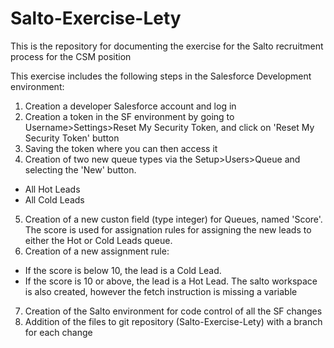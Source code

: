 # Salto-Exercise-Lety
This is the repository for documenting the exercise for the Salto recruitment process for the CSM position

This exercise includes the following steps in the Salesforce Development environment:

1. Creation a developer Salesforce account and log in
2. Creation a token in the SF environment by going to Username>Settings>Reset My Security Token, and click on 'Reset My Security Token' button
3. Saving the token where you can then access it
4. Creation of two new queue types via the Setup>Users>Queue and selecting the 'New' button.
- All Hot Leads
- All Cold Leads
5. Creation of a new custon field (type integer) for Queues, named 'Score'. The score is used for assignation rules for assigning the new leads to either the Hot or Cold Leads queue.
6. Creation of a new assignment rule:
- If the score is below 10, the lead is a Cold Lead.
- If the score is 10 or above, the lead is a Hot Lead. The salto workspace is also created, however the fetch instruction is missing a variable
7. Creation of the Salto environment for code control of all the SF changes
8. Addition of the files to git repository (Salto-Exercise-Lety) with a branch for each change
